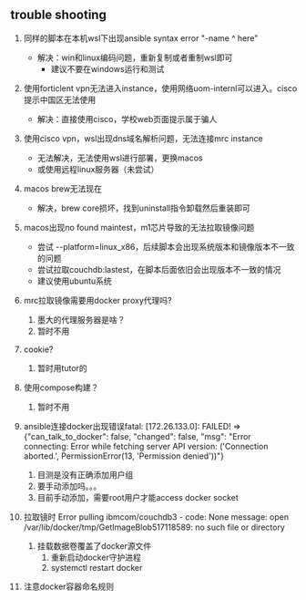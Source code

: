 
## trouble shooting

1. 同样的脚本在本机wsl下出现ansible syntax error "-name ^ here"
    - 解决：win和linux编码问题，重新复制或者重制wsl即可
      - 建议不要在windows运行和测试

2. 使用forticlent vpn无法进入instance，使用网络uom-internl可以进入。cisco提示中国区无法使用
    - 解决：直接使用cisco，学校web页面提示属于骗人

3. 使用cisco vpn，wsl出现dns域名解析问题，无法连接mrc instance
    - 无法解决，无法使用wsl进行部署，更换macos
    - 或使用远程linux服务器（未尝试）

4. macos brew无法现在
    - 解决，brew core损坏，找到uninstall指令卸载然后重装即可

5. macos出现no found maintest，m1芯片导致的无法拉取镜像问题
    - 尝试 --platform=linux_x86，后续脚本会出现系统版本和镜像版本不一致的问题
    - 尝试拉取couchdb:lastest，在脚本后面依旧会出现版本不一致的情况
    - 建议使用ubuntu系统

6. mrc拉取镜像需要用docker proxy代理吗?
   1. 墨大的代理服务器是啥？
   2. 暂时不用

7. cookie?
   1. 暂时用tutor的
8. 使用compose构建？
   1. 暂时不用

9.  ansible连接docker出现错误fatal: [172.26.133.0]: FAILED! => {"can_talk_to_docker": false, "changed": false, "msg": "Error connecting: Error while fetching server API version: ('Connection aborted.', PermissionError(13, 'Permission denied'))"}
    1.  目测是没有正确添加用户组
    2.  要手动添加吗。。。
    3.  目前手动添加，需要root用户才能access docker socket

10. 拉取镜时 Error pulling ibmcom/couchdb3 - code: None message: open /var/lib/docker/tmp/GetImageBlob517118589: no such file or directory
    1. 挂载数据卷覆盖了docker源文件
       1. 重新启动docker守护进程
       2. systemctl restart docker
        
11. 注意docker容器命名规则